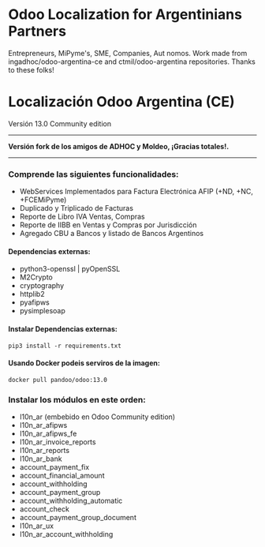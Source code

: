 
# Odoo Localization for Argentinians Partners

Entrepreneurs, MiPyme's, SME, Companies, Aut  nomos. 
Work made from ingadhoc/odoo-argentina-ce and ctmil/odoo-argentina repositories. 
Thanks to these folks!


# Localización Odoo Argentina (CE)
Versión 13.0 Community edition

------

**Versión fork de los amigos de ADHOC y Moldeo, ¡Gracias totales!.**

------

### Comprende las siguientes funcionalidades:

- WebServices Implementados para Factura Electrónica AFIP (+ND, +NC, +FCEMiPyme)
- Duplicado y Triplicado de Facturas
- Reporte de Libro IVA Ventas, Compras
- Reporte de IIBB en Ventas y Compras por Jurisdicción
- Agregado CBU a Bancos y listado de Bancos Argentinos
<!--- Cheques 
- Recibos para pagos con múltiples medios de pago
- Percepciones
- Retenciones
- Tipo de Cambio Automático -->

#### Dependencias externas:

- python3-openssl | pyOpenSSL
- M2Crypto
- cryptography
- httplib2
- pyafipws
- pysimplesoap

#### Instalar Dependencias externas:

```
pip3 install -r requirements.txt
```

#### Usando Docker podeis serviros de la imagen:

```
docker pull pandoo/odoo:13.0
```

### Instalar los módulos en este orden:

- l10n_ar (embebido en Odoo Community edition)
- l10n_ar_afipws
- l10n_ar_afipws_fe
- l10n_ar_invoice_reports
- l10n_ar_reports 
- l10n_ar_bank
- account_payment_fix
- account_financial_amount
- account_withholding
- account_payment_group
- account_withholding_automatic
- account_check
- account_payment_group_document
- l10n_ar_ux
- l10n_ar_account_withholding

